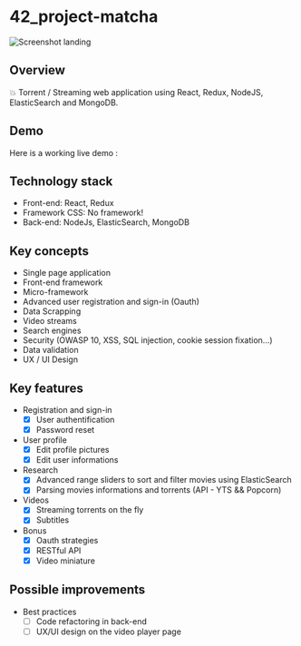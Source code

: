 # 42_project-matcha
![Screenshot landing](https://i.imgur.com/jRy9d4W.png)

## Overview
💥 Torrent / Streaming web application using React, Redux, NodeJS, ElasticSearch and MongoDB. 

## Demo
Here is a working live demo : 

## Technology stack

+ Front-end: React, Redux
+ Framework CSS: No framework!
+ Back-end: NodeJs, ElasticSearch, MongoDB

## Key concepts
* Single page application
* Front-end framework
* Micro-framework 
* Advanced user registration and sign-in (Oauth)
* Data Scrapping
* Video streams
* Search engines
* Security (OWASP 10, XSS, SQL injection, cookie session fixation...) 
* Data validation
* UX / UI Design

## Key features

+ Registration and sign-in
  - [x] User authentification
  - [x] Password reset
+ User profile
  - [x] Edit profile pictures
  - [x] Edit user informations
+ Research
  - [x] Advanced range sliders to sort and filter movies using ElasticSearch
  - [x] Parsing movies informations and torrents (API - YTS && Popcorn)
+ Videos
  - [x] Streaming torrents on the fly
  - [x] Subtitles
+ Bonus
  - [x] Oauth strategies
  - [x] RESTful API
  - [x] Video miniature

## Possible improvements
+ Best practices
  - [ ] Code refactoring in back-end
  - [ ] UX/UI design on the video player page
